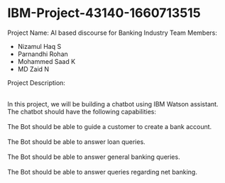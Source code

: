 # IBM-Project-43140-1660713515
Project Name: AI based discourse for Banking Industry
Team Members: 
<ul>
<li>Nizamul Haq S</li>
<li>Parnandhi Rohan</li>
<li>Mohammed Saad K</li>
<li>MD Zaid N</li>
</ul>
Project Description:

<br>In this project, we will be building a chatbot using IBM Watson assistant. The chatbot should have the following capabilities:</br>
<br>The Bot should be able to guide a customer to create a bank account.</br>
<br>The Bot should be able to answer loan queries.</br>
<br>The Bot should be able to answer general banking queries.</br>
<br>The Bot should be able to answer queries regarding net banking.</br>

